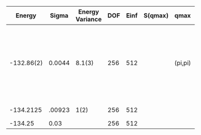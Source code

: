 | Energy     | Sigma  | Energy Variance | DOF | Einf | S(qmax) | qmax    | Method                                                       | Reference |
|------------|--------|-----------------|-----|------|---------|---------|--------------------------------------------------------------|-----------|
| -132.86(2) | 0.0044 | 8.1(3)          | 256 | 512  |         | (pi,pi) | mVMC with SU(2) and momentum projections (gamma point) + RBM + Lanczos, (U=8) | [code](https://github.com/varbench/methods/blob/main/scripts/Hubbard/square_256_PA_128_8/mVMC/mVMC.sh) |
| -134.2125  | .00923 | 1(2)            | 256 | 512  |         |         | VAFQMC                                                       | TODO: This is from Sorella and this is not public git-scm.sissa.it:TurboLattice/HST_AAD/example/16x16/U8/muf4/pbcapbc/b4n |
| -134.25    | 0.03   |                 | 256 | 512  |         |         | AFQMC                                                        | [paper](https://journals.aps.org/prb/abstract/10.1103/PhysRevB.94.085103) |
